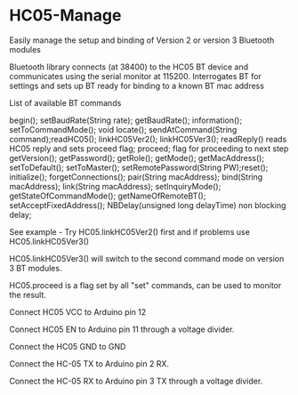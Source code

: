 # HC05-Manage
Easily manage the setup and binding of Version 2 or version 3 Bluetooth modules

  Bluetooth library connects (at 38400) to the HC05 BT device
  and communicates using the serial monitor at 115200.
  Interrogates BT for settings and sets up BT ready for binding to a known BT mac address
  
  List of available BT commands
  
  begin(); setBaudRate(String rate); getBaudRate(); information(); setToCommandMode(); void locate(); sendAtCommand(String command);readHC05();
  linkHC05Ver2(); linkHC05Ver3(); readReply() reads HC05 reply and sets proceed flag; proceed; flag for proceeding to next step
  getVersion(); getPassword(); getRole(); getMode(); getMacAddress(); setToDefault(); setToMaster(); setRemotePassword(String PW);reset();
  initialize(); forgetConnections(); pair(String macAddress); bind(String macAddress); link(String macAddress); setInquiryMode(); getStateOfCommandMode();
  getNameOfRemoteBT(); setAcceptFixedAddress(); NBDelay(unsigned long delayTime) non blocking delay;
  
  See example - Try HC05.linkHC05Ver2() first and if problems use HC05.linkHC05Ver3()
  
  HC05.linkHC05Ver3() will switch to the second command mode on version 3 BT modules.

  HC05.proceed is a flag set by all "set" commands, can be used to monitor the result.
 
  Connect HC05 VCC to Arduino pin 12
  
  Connect HC05 EN to Arduino pin 11 through a voltage divider. 
  
  Connect the HC05 GND to GND
  
  Connect the HC-05 TX to Arduino pin 2 RX. 
  
  Connect the HC-05 RX to Arduino pin 3 TX through a voltage divider.
  
